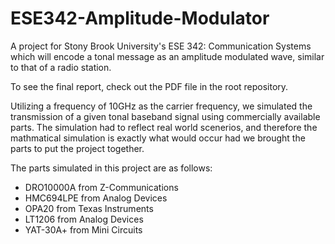 # ESE342-Amplitude-Modulator
A project for Stony Brook University's ESE 342: Communication Systems which will encode a tonal message as an amplitude modulated wave, similar to that of a radio station.

To see the final report, check out the PDF file in the root repository.

Utilizing a frequency of 10GHz as the carrier frequency, we simulated the transmission of a given tonal baseband signal using commercially available parts. The simulation had to reflect real world scenerios, and therefore the mathmatical simulation is exactly what would occur had we brought the parts to put the project together. 

The parts simulated in this project are as follows:
- DRO10000A from Z-Communications
- HMC694LPE from Analog Devices
- OPA20 from Texas Instruments
- LT1206 from Analog Devices
- YAT-30A+ from Mini Circuits
